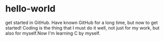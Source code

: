 # hello-world
get started in GitHub.
Have known GitHub for a long time, but now to get started! Coding is the thing that I must do it well, not just for my work, but also for myself.Now I'm learning C by myself.
